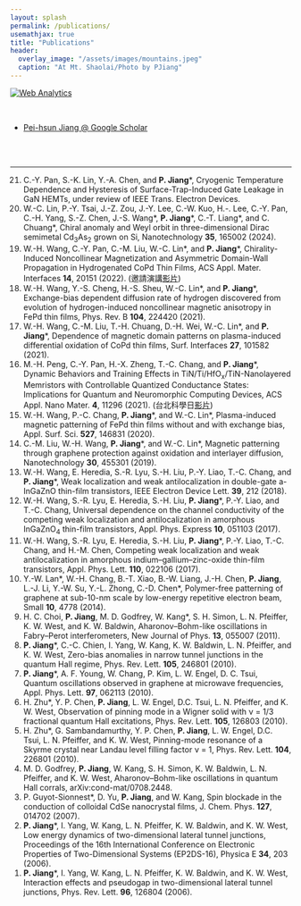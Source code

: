 ```yaml
---
layout: splash
permalink: /publications/
usemathjax: true
title: "Publications"
header:
  overlay_image: "/assets/images/mountains.jpeg"
  caption: "At Mt. Shaolai/Photo by PJiang"
---
```

<!-- Default Statcounter code for ntnu2
https://pjiang-ntnu.github.io/ -->
<script type="text/javascript">
var sc_project=12967310; 
var sc_invisible=1; 
var sc_security="96835aa5"; 
</script>
<script type="text/javascript"
src="https://www.statcounter.com/counter/counter.js"
async></script>
<noscript><div class="statcounter"><a title="Web Analytics"
href="https://statcounter.com/" target="_blank"><img
class="statcounter"
src="https://c.statcounter.com/12967310/0/96835aa5/1/"
alt="Web Analytics"
referrerPolicy="no-referrer-when-downgrade"></a></div></noscript>
<!-- End of Statcounter Code -->
<br>

* [Pei-hsun Jiang @ Google Scholar](https://scholar.google.com/citations?hl=en&user=XMiB24UAAAAJ&sortby=pubdate)
<br>
<br>

----------------------

<ol reversed>
<li> C.-Y. Pan, S.-K. Lin, Y.-A. Chen, and <b>P. Jiang</b>*, Cryogenic Temperature Dependence and Hysteresis of Surface-Trap-Induced Gate Leakage in GaN HEMTs, under review of IEEE Trans. Electron Devices.

<li> W.-C. Lin, P.-Y. Tsai, J.-Z. Zou, J.-Y. Lee, C.-W. Kuo, H.-. Lee, C.-Y. Pan, C.-H. Yang, S.-Z. Chen, J.-S. Wang*, <b>P. Jiang</b>*, C.-T. Liang*, and C. Chuang*, Chiral anomaly and Weyl orbit in three-dimensional Dirac semimetal Cd<sub>3</sub>As<sub>2</sub> grown on Si, Nanotechnology <b>35</b>, 165002 (2024).

<li> W.-H. Wang, C.-Y. Pan, C.-M. Liu, W.-C. Lin*, and <b>P. Jiang</b>*, Chirality-Induced Noncollinear Magnetization and Asymmetric Domain-Wall Propagation in Hydrogenated CoPd Thin Films, ACS Appl. Mater. Interfaces <b>14</b>, 20151 (2022). (邀請演講<a href="https://drive.google.com/file/d/1fOm8GiVJSlHF7kvDjN13logfFPzAM3z9/view">影片</a>)

<li> W.-H. Wang, Y.-S. Cheng, H.-S. Sheu, W.-C. Lin*, and <b>P. Jiang</b>*, Exchange-bias dependent diffusion rate of hydrogen discovered from evolution of hydrogen-induced noncollinear magnetic anisotropy in FePd thin films, Phys. Rev. B <b>104</b>, 224420 (2021).
	
<li> W.-H. Wang, C.-M. Liu, T.-H. Chuang, D.-H. Wei, W.-C. Lin*, and <b>P. Jiang</b>*, Dependence of magnetic domain patterns on plasma-induced differential oxidation of CoPd thin films, Surf. Interfaces <b>27</b>, 101582 (2021).
	
<li> M.-H. Peng, C.-Y. Pan, H.-X. Zheng, T.-C. Chang, and <b>P. Jiang</b>*, Dynamic Behaviors and Training Effects in TiN/Ti/HfO<sub><italic>x</italic></sub>/TiN-Nanolayered Memristors with Controllable Quantized Conductance States: Implications for Quantum and Neuromorphic Computing Devices, ACS Appl. Nano Mater. <b>4</b>, 11296 (2021). (台北科學日<a href="https://www.youtube.com/watch?v=x9E5QOhjGtE">影片</a>)
	
<li> W.-H. Wang, P.-C. Chang, <b>P. Jiang</b>*, and W.-C. Lin*, Plasma-induced magnetic patterning of FePd thin films without and with exchange bias, Appl. Surf. Sci. <b>527</b>, 146831 (2020).
	
<li> C.-M. Liu, W.-H. Wang, <b>P. Jiang</b>*, and W.-C. Lin*, Magnetic patterning through graphene protection against oxidation and interlayer diffusion, Nanotechnology <b>30</b>, 455301 (2019).
	
<li> W.-H. Wang, E. Heredia, S.-R. Lyu, S.-H. Liu, P.-Y. Liao, T.-C. Chang, and <b>P. Jiang</b>*, Weak localization and weak antilocalization in double-gate a-InGaZnO thin-film transistors, IEEE Electron Device Lett. <b>39</b>, 212 (2018).

<li> W.-H. Wang, S.-R. Lyu, E. Heredia, S.-H. Liu, <b>P. Jiang</b>*, P.-Y. Liao, and T.-C. Chang, Universal dependence on the channel conductivity of the competing weak localization and antilocalization in amorphous InGaZnO<sub>4</sub> thin-film transistors, Appl. Phys. Express <b>10</b>, 051103 (2017).

<li> W.-H. Wang, S.-R. Lyu, E. Heredia, S.-H. Liu, <b>P. Jiang</b>*, P.-Y. Liao, T.-C. Chang, and H.-M. Chen, Competing weak localization and weak antilocalization in amorphous indium–gallium–zinc-oxide thin-film transistors, Appl. Phys. Lett. <b>110</b>, 022106 (2017).

<li> Y.-W. Lan*, W.-H. Chang, B.-T. Xiao, B.-W. Liang, J.-H. Chen, <b>P. Jiang</b>, L.-J. Li, Y.-W. Su, Y.-L. Zhong, C.-D. Chen*, Polymer-free patterning of graphene at sub-10-nm scale by low-energy repetitive electron beam, Small <b>10</b>, 4778 (2014).

<li> H. C. Choi, <b>P. Jiang</b>, M. D. Godfrey, W. Kang*, S. H. Simon, L. N. Pfeiffer, K. W. West, and K. W. Baldwin, Aharonov–Bohm-like oscillations in Fabry–Perot interferometers, New Journal of Phys. <b>13</b>, 055007 (2011).

<li> <b>P. Jiang</b>*, C.-C. Chien, I. Yang, W. Kang, K. W. Baldwin, L. N. Pfeiffer, and K. W. West, Zero-bias anomalies in narrow tunnel junctions in the quantum Hall regime, Phys. Rev. Lett. <b>105</b>, 246801 (2010).

<li> <b>P. Jiang</b>*, A. F. Young, W. Chang, P. Kim, L. W. Engel, D. C. Tsui, Quantum oscillations observed in graphene at microwave frequencies, Appl. Phys. Lett. <b>97</b>, 062113 (2010).

<li> H. Zhu*, Y. P. Chen, <b>P. Jiang</b>, L. W. Engel, D.C. Tsui, L. N. Pfeiffer, and K. W. West, Observation of pinning mode in a Wigner solid with ν = 1/3 fractional quantum Hall excitations, Phys. Rev. Lett. <b>105</b>, 126803 (2010).

<li> H. Zhu*, G. Sambandamurthy, Y. P. Chen, <b>P. Jiang</b>, L. W. Engel, D.C. Tsui, L. N. Pfeiffer, and K. W. West, Pinning-mode resonance of a Skyrme crystal near Landau level filling factor <italic>ν</italic> = 1, Phys. Rev. Lett. <b>104</b>, 226801 (2010).

<li> M. D. Godfrey, <b>P. Jiang</b>, W. Kang, S. H. Simon, K. W. Baldwin, L. N. Pfeiffer, and K. W. West, Aharonov–Bohm-like oscillations in quantum Hall corrals, arXiv:cond-mat/0708.2448.

<li> P. Guyot-Sionnest*, D. Yu, <b>P. Jiang</b>, and W. Kang, Spin blockade in the conduction of colloidal CdSe nanocrystal films, J. Chem. Phys. <b>127</b>, 014702 (2007).

<li> <b>P. Jiang</b>*, I. Yang, W. Kang, L. N. Pfeiffer, K. W. Baldwin, and K. W. West, Low energy dynamics of two-dimensional lateral tunnel junctions, Proceedings of the 16th International Conference on Electronic Properties of Two-Dimensional Systems (EP2DS-16), Physica E <b>34</b>, 203 (2006).

<li> <b>P. Jiang</b>*, I. Yang, W. Kang, L. N. Pfeiffer, K. W. Baldwin, and K. W. West, Interaction effects and pseudogap in two-dimensional lateral tunnel junctions, Phys. Rev. Lett. <b>96</b>, 126804 (2006).
